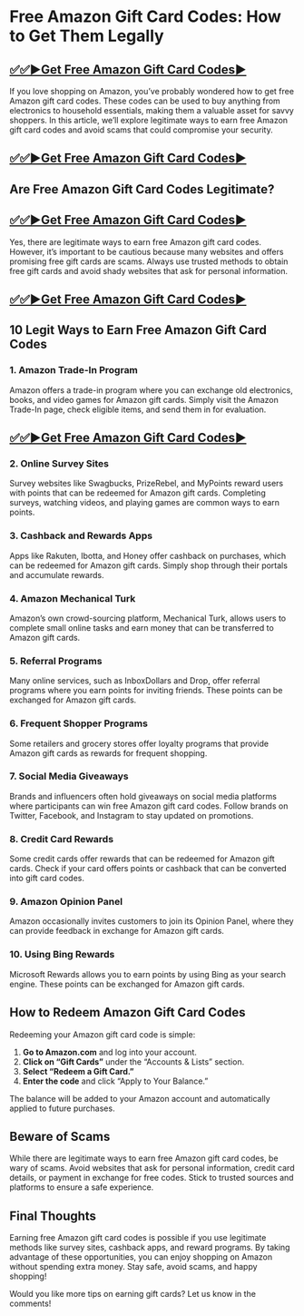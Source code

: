 # Free Amazon Gift Card Codes: How to Get Them Legally
## [✅✅▶️Get Free Amazon Gift Card Codes▶️](https://sbsabuj.com/sb/anaz/)
If you love shopping on Amazon, you’ve probably wondered how to get free Amazon gift card codes. These codes can be used to buy anything from electronics to household essentials, making them a valuable asset for savvy shoppers. In this article, we’ll explore legitimate ways to earn free Amazon gift card codes and avoid scams that could compromise your security.
## [✅✅▶️Get Free Amazon Gift Card Codes▶️](https://sbsabuj.com/sb/anaz/)
## Are Free Amazon Gift Card Codes Legitimate?
## [✅✅▶️Get Free Amazon Gift Card Codes▶️](https://sbsabuj.com/sb/anaz/)
Yes, there are legitimate ways to earn free Amazon gift card codes. However, it’s important to be cautious because many websites and offers promising free gift cards are scams. Always use trusted methods to obtain free gift cards and avoid shady websites that ask for personal information.
## [✅✅▶️Get Free Amazon Gift Card Codes▶️](https://sbsabuj.com/sb/anaz/)
## 10 Legit Ways to Earn Free Amazon Gift Card Codes

### 1. **Amazon Trade-In Program**
Amazon offers a trade-in program where you can exchange old electronics, books, and video games for Amazon gift cards. Simply visit the Amazon Trade-In page, check eligible items, and send them in for evaluation.
## [✅✅▶️Get Free Amazon Gift Card Codes▶️](https://sbsabuj.com/sb/anaz/)
### 2. **Online Survey Sites**
Survey websites like Swagbucks, PrizeRebel, and MyPoints reward users with points that can be redeemed for Amazon gift cards. Completing surveys, watching videos, and playing games are common ways to earn points.

### 3. **Cashback and Rewards Apps**
Apps like Rakuten, Ibotta, and Honey offer cashback on purchases, which can be redeemed for Amazon gift cards. Simply shop through their portals and accumulate rewards.

### 4. **Amazon Mechanical Turk**
Amazon’s own crowd-sourcing platform, Mechanical Turk, allows users to complete small online tasks and earn money that can be transferred to Amazon gift cards.

### 5. **Referral Programs**
Many online services, such as InboxDollars and Drop, offer referral programs where you earn points for inviting friends. These points can be exchanged for Amazon gift cards.

### 6. **Frequent Shopper Programs**
Some retailers and grocery stores offer loyalty programs that provide Amazon gift cards as rewards for frequent shopping.

### 7. **Social Media Giveaways**
Brands and influencers often hold giveaways on social media platforms where participants can win free Amazon gift card codes. Follow brands on Twitter, Facebook, and Instagram to stay updated on promotions.

### 8. **Credit Card Rewards**
Some credit cards offer rewards that can be redeemed for Amazon gift cards. Check if your card offers points or cashback that can be converted into gift card codes.

### 9. **Amazon Opinion Panel**
Amazon occasionally invites customers to join its Opinion Panel, where they can provide feedback in exchange for Amazon gift cards.

### 10. **Using Bing Rewards**
Microsoft Rewards allows you to earn points by using Bing as your search engine. These points can be exchanged for Amazon gift cards.

## How to Redeem Amazon Gift Card Codes

Redeeming your Amazon gift card code is simple:

1. **Go to Amazon.com** and log into your account.
2. **Click on “Gift Cards”** under the “Accounts & Lists” section.
3. **Select “Redeem a Gift Card.”**
4. **Enter the code** and click “Apply to Your Balance.”

The balance will be added to your Amazon account and automatically applied to future purchases.

## Beware of Scams

While there are legitimate ways to earn free Amazon gift card codes, be wary of scams. Avoid websites that ask for personal information, credit card details, or payment in exchange for free codes. Stick to trusted sources and platforms to ensure a safe experience.

## Final Thoughts

Earning free Amazon gift card codes is possible if you use legitimate methods like survey sites, cashback apps, and reward programs. By taking advantage of these opportunities, you can enjoy shopping on Amazon without spending extra money. Stay safe, avoid scams, and happy shopping!

Would you like more tips on earning gift cards? Let us know in the comments!

